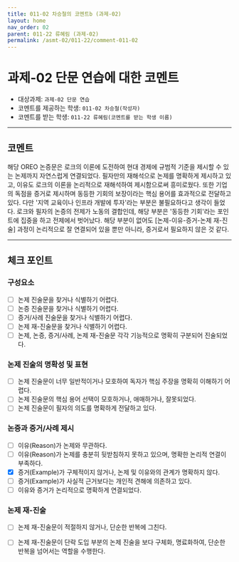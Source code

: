 ```yaml
---
title: 011-02 차승철의 코멘트b (과제-02) 
layout: home
nav_order: 02
parent: 011-22 류혜림 (과제-02)
permalink: /asmt-02/011-22/comment-011-02
---
```


# 과제-02 단문 연습에 대한 코멘트

- 대상과제: `과제-02 단문 연습`
- 코멘트를 제공하는 학생: `011-02 차승철(작성자)` 
- 코멘트를 받는 학생: `011-22 류혜림(코멘트를 받는 학생 이름)` 

---

## 코멘트

해당 OREO 논증문은 로크의 이론에 도전하여 현대 경제에 규범적 기준을 제시할 수 있는 논제까지 자연스럽게 연결되었다. 필자만의 재해석으로 논제를 명확하게 제시하고 있고, 이유도 로크의 이론을 논리적으로 재해석하여 제시함으로써 흥미로웠다. 또한 기업의 독점을 증거로 제시하며 동등한 기회의 보장이라는 핵심 용어를 효과적으로 전달하고 있다. 다만 '지역 교육이나 인프라 개발에 투자'라는 부분은 불필요하다고 생각이 들었다. 로크와 필자의 논증의 전제가 노동의 결합인데, 해당 부분은 '동등한 기회'라는 포인트에 집중을 하고 전제에서 벗어났다. 해당 부분이 없어도 [논제-이유-증거-논제 재-진술] 과정이 논리적으로 잘 연결되어 있을 뿐만 아니라, 증거로서 필요하지 않은 것 같다.  

---

## 체크 포인트

### **구성요소**
- [ ] 논제 진술문을 찾거나 식별하기 어렵다.
- [ ] 논증 진술문을 찾거나 식별하기 어렵다.
- [ ] 증거/사례 진술문을 찾거나 식별하기 어렵다.
- [ ] 논제 재-진술문을 찾거나 식별하기 어렵다.
- [ ] 논제, 논증, 증거/사례, 논제 재-진술문 각각 기능적으로 명확히 구분되어 진술되었다.

### **논제 진술의 명확성 및 표현**  
- [ ] 논제 진술문이 너무 일반적이거나 모호하여 독자가 핵심 주장을 명확히 이해하기 어렵다.  
- [ ] 논제 진술문의 핵심 용어 선택이 모호하거나, 애매하거나, 잘못되었다.  
- [ ] 논제 진술문이 필자의 의도를 명확하게 전달하고 있다.  

### **논증과 증거/사례 제시**  
- [ ] 이유(Reason)가 논제와 무관하다.
- [ ] 이유(Reason)가 논제를 충분히 뒷받침하지 못하고 있으며, 명확한 논리적 연결이 부족하다.  
- [x] 증거(Example)가 구체적이지 않거나, 논제 및 이유와의 관계가 명확하지 않다. 
- [ ] 증거(Example)가 사실적 근거보다는 개인적 견해에 의존하고 있다.  
- [ ] 이유와 증거가 논리적으로 명확하게 연결되었다.  

### **논제 재-진술**  
- [ ] 논제 재-진술문이 적절하지 않거나, 단순한 반복에 그친다.   
- [ ] 논제 재-진술문이 단락 도입 부분의 논제 진술을 보다 구체화, 명료화하여, 단순한 반복을 넘어서는 역할을 수행한다.  

